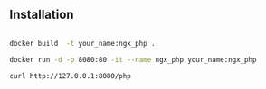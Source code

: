 Installation
-------
```sh

docker build  -t your_name:ngx_php .

docker run -d -p 8080:80 -it --name ngx_php your_name:ngx_php 

curl http://127.0.0.1:8080/php

